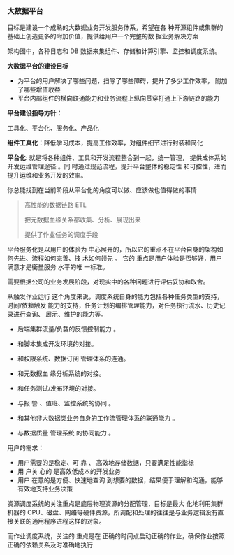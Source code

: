 ### 大数据平台



目标是建设一个成熟的大数据业务开发服务体系，希望在各
种开源组件或集群的基础上创造更多的附加价值，提供给用户一个完整的数
据业务解决方案

架构图中，各种日志和 DB 数据来集组件、存储和计算引擎、监控和调度系统。



**大数据平台的建设目标**

- 为平台的用户解决了哪些问题，扫除了哪些障碍，提升了多少工作效率， 附加 了哪些增值收益 
- 平台内部组件的横向联通能力和业务流程上纵向贯穿打通上下游链路的能力

**平台建设指导方针：**

工具化、平台化、服务化、产品化

**组件工真化**：降低学习成本，提高工作效率，对组件细节进行封装和简化

**平台化**: 就是将各种组件、工具和开发流程整合到一起，统一管理， 提供成体系的开发运维管理途径 。同 时通过规范流程，提升平台整体的稳定性 和可控性，进而提升运维和业务开发的效率。 

你总能找到在当前阶段从平台化的角度可以做、应该做也值得做的事情

> 高性能的数据链路 ETL
>
> 把元数据血缘关系都收集、分析、展现出来
>
> 提供了作业任务的调度手段





平台服务化是以用户的体验为 中心展开的，所以它的重点不在平台自身的架构如何先进、流程如何完善、技 术如何领先 。 它的 重点是用户体验是否够好，用户满意才是衡量服务 水平的唯 一标准。 



需要根据公司的业务发展阶段，对现实中的各种问题进行评估妥协和取舍。



从触发作业运行
这个角度来说，调度系统自身的能力包括各种任务类型的支持， 时间/依赖触发
能力的支持，任务计划的编排管理能力，对任务执行流水、历史记录进行查询、
展示、维护的能力等。

- 后端集群流量/负载的反馈控制能力 。 

- 和脚本集成开发环境的对接。
- 和权限系统、数据订阅 管理体系的连通。 
- 和元数据血 缘分析系统的对接。
- 和任务测试/发布环境的对接。 

- 与报 警 、值班、监控系统的协同 。 
- 和其他非大数据类业务自身的工作流管理体系的联通能力 。 
- 与数据质量 管理系统 的协同能力 。 



用户的需求：

- 用户需要的是稳定、可 靠 、 高效地存储数据，只要满足性能指标
- 用 户关 心的 是高效低成本的开发业务
- 用户 在意的是方便、快速地查询 到想要的数据，结果便于理解和沟通，能够有效地支持业务决策 





资源调度系统的关注重点是底层物理资源的分配管理，目标是最大 化地利用集群机器的 CPU、磁盘、网络等硬件资源，所调配和处理的往往是与业务逻辑没有直接关联的通用程序进程这样的对象。



而作业调度系统，关注的 重点是在 正确的时间点启动正确的作业，确保作业按照正确的依赖关系及时准确地执行